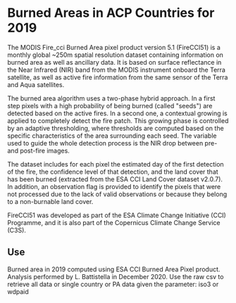 # Burned Areas in ACP Countries for 2019
The MODIS Fire_cci Burned Area pixel product version 5.1 (FireCCI51) is a monthly global ~250m spatial resolution dataset containing information on burned area as well as ancillary data. It is based on surface reflectance in the Near Infrared (NIR) band from the MODIS instrument onboard the Terra satellite, as well as active fire information from the same sensor of the Terra and Aqua satellites.

The burned area algorithm uses a two-phase hybrid approach. In a first step pixels with a high probability of being burned (called "seeds") are detected based on the active fires. In a second one, a contextual growing is applied to completely detect the fire patch. This growing phase is controlled by an adaptive thresholding, where thresholds are computed based on the specific characteristics of the area surrounding each seed. The variable used to guide the whole detection process is the NIR drop between pre- and post-fire images.

The dataset includes for each pixel the estimated day of the first detection of the fire, the confidence level of that detection, and the land cover that has been burned (extracted from the ESA CCI Land Cover dataset v2.0.7). In addition, an observation flag is provided to identify the pixels that were not processed due to the lack of valid observations or because they belong to a non-burnable land cover.

FireCCI51 was developed as part of the ESA Climate Change Initiative (CCI) Programme, and it is also part of the Copernicus Climate Change Service (C3S).

## Use

Burned area in 2019 computed using ESA CCI Burned Area Pixel product. Analysis performed by L. Battistella in December 2020. 
Use the raw csv to retrieve all data or single country or PA data given the parameter: iso3 or wdpaid


